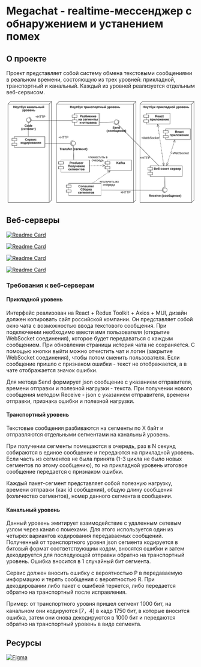 # Megachat - realtime-мессенджер с обнаружением и устанением помех

## О проекте

Проект представляет собой систему обмена текстовыми сообщениями в реальном времени, состояющую из трех уровней: прикладной, транспортный и канальный. Каждый из уровней реализуется отдельным веб-сервисом.

<img src='./assets/diagram.png' >

## Веб-серверы

[![Readme Card](https://github-readme-stats.vercel.app/api/pin/?username=DriverOnLips&repo=Megachat_frontend)](https://github.com/DriverOnLips/Megachat_frontend)

[![Readme Card](https://github-readme-stats.vercel.app/api/pin/?username=DriverOnLips&repo=Megachat_WebSocket)](https://github.com/DriverOnLips/Megachat_WebSocket)

[![Readme Card](https://github-readme-stats.vercel.app/api/pin/?username=dj1vs&repo=Megachat_backend)](https://github.com/dj1vs/Megachat_backend)

[![Readme Card](https://github-readme-stats.vercel.app/api/pin/?username=dasha124&repo=Megachat_interference)](https://github.com/dasha124/Megachat_interference)

### Требования к веб-серверам

#### Прикладной уровень

Интерфейс реализован на React + Redux Toolkit + Axios + MUI, дизайн должен копировать сайт российской компании. Он представляет собой окно чата с возможностью ввода текстового сообщения. При подключении необходимо ввести имя пользователя (открытие WebSocket соединения), которое будет передаваться с каждым сообщением. При обновлении страницы история чата не сохраняется. С помощью кнопки выйти можно отчистить чат и логин (закрытие WebSocket соединения), чтобы потом сменить пользователя. Если сообщение пришло с признаком ошибки - текст не отображается, а в чате отображается значок ошибки.

Для метода Send формирует json сообщение с указанием отправителя, времени отправки и полезной нагрузки - текста. При получении нового сообщения методом Receive - json с указанием отправителя, времени отправки, признака ошибки и полезной нагрузки.

#### Транспортный уровень

Текстовые сообщения разбиваются на сегменты по X байт и отправляются отдельными сегментами на канальный уровень.

При получении сегменты помещаются в очередь, раз в N секунд собираются в единое сообщение и передаются на прикладной уровень. Если часть из сегментов не была принята (1-3 цикла не было новых сегментов по этому сообщению), то на прикладной уровень итоговое сообщение передается с признаком ошибки.

Каждый пакет-сегмент представляет собой полезную нагрузку, времени отправки (как id сообщения), общую длину сообщения (количество сегментов), номер данного сегмента в сообщении.

#### Канальный уровень

Данный уровень эмитирует взаимодействие с удаленным сетевым узлом через канал с помехами. Для этого используется один из четырех вариантов кодирования передаваемых сообщений. Полученный от транспортного уровня json сегмента кодируется в битовый формат соответствующим кодом, вносятся ошибки и затем декодируется для последующей отправки обратно на транспортный уровень. Ошибка вносится в 1 случайный бит сегмента.

Сервис должен вносить ошибку с вероятностью P в передаваемую информацию и терять сообщения с вероятностью R. При декодировании либо пакет с ошибкой теряется, либо передается обратно на транспортный после исправления.

Пример: от транспортного уровня пришел сегмент 1000 бит, на канальном они кодируются [7，4] в кадр 1750 бит, в которые вносится ошибка, затем они снова декодируются в 1000 бит и передаются обратно на транспортный уровень в виде сегмента.

## Ресурсы

[![Figma](https://img.shields.io/badge/figma-%2320232a.svg?style=for-the-badge&logo=figma)](https://www.figma.com/file/MueOBenn7LIWfhog1lTAzF/%D0%9C%D0%B5%D0%B3%D0%B0%D1%87%D0%B0%D1%82?type=design&node-id=0%3A1&mode=design&t=38TbSTnhOE94S4RM-1)
